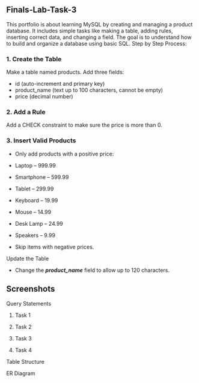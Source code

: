 ## Finals-Lab-Task-3
This portfolio is about learning MySQL by creating and managing a product database. It includes simple tasks like making a table, adding rules, inserting correct data, and changing a field. The goal is to understand how to build and organize a database using basic SQL.
Step by Step Process:
### 1. Create the Table
Make a table named products.
Add three fields:
- id (auto-increment and primary key)
- product_name (text up to 100 characters, cannot be empty)
- price (decimal number)

### 2. Add a Rule
Add a CHECK constraint to make sure the price is more than 0.
### 3. Insert Valid Products
+ Only add products with a positive price:

+ Laptop – 999.99 

+ Smartphone – 599.99 

+ Tablet – 299.99 

+ Keyboard – 19.99 

+ Mouse – 14.99 

+ Desk Lamp – 24.99 

+ Speakers – 9.99 

+ Skip items with negative prices.

Update the Table

- Change the ***product_name*** field to allow up to 120 characters.
## Screenshots
Query Statements
1. Task 1

2. Task 2

3. Task 3

4. Task 4

Table Structure

ER Diagram
